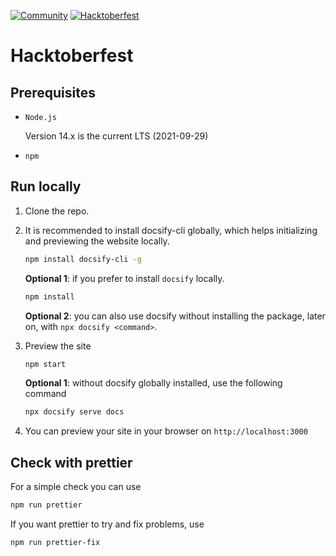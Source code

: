 [![Community](https://img.shields.io/badge/Join-Community-blue.svg)](https://callforcode.org/slack) [![Hacktoberfest](https://img.shields.io/badge/Celebrate-Hacktoberfest-orange.svg)](https://call-for-code.github.io/Hacktoberfest/#/?id=main)

# Hacktoberfest

## Prerequisites

- `Node.js`

  Version 14.x is the current LTS (2021-09-29)

- `npm`

## Run locally

1. Clone the repo.

2. It is recommended to install docsify-cli globally, which helps initializing and previewing the website locally.

   ```bash
   npm install docsify-cli -g
   ```

   **Optional 1**: if you prefer to install `docsify` locally.

   ```bash
   npm install
   ```

   **Optional 2**: you can also use docsify without installing the package, later on, with `npx docsify <command>`.

3. Preview the site

   ```bash
   npm start
   ```

   **Optional 1**: without docsify globally installed, use the following command

   ```bash
   npx docsify serve docs
   ```

4. You can preview your site in your browser on `http://localhost:3000`

## Check with prettier

For a simple check you can use

```bash
npm run prettier
```

If you want prettier to try and fix problems, use

```bash
npm run prettier-fix
```
